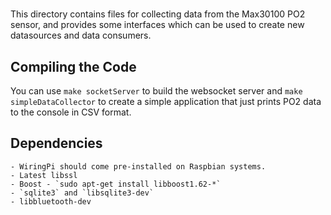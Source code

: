 #
This directory contains files for collecting data from the Max30100 PO2 sensor, and provides some interfaces which can be used to create new datasources and data consumers.

## Compiling the Code
You can use `make socketServer` to build the websocket server and `make simpleDataCollector` to create a simple application that just prints PO2 data to the console in CSV format.

## Dependencies

	- WiringPi should come pre-installed on Raspbian systems.
	- Latest libssl
	- Boost - `sudo apt-get install libboost1.62-*`
	- `sqlite3` and `libsqlite3-dev`
	- libbluetooth-dev